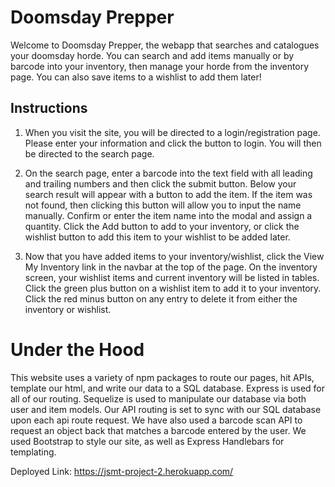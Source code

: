 # Doomsday Prepper

Welcome to Doomsday Prepper, the webapp that searches and catalogues your doomsday horde. You can search and add items manually or by barcode into your inventory, then manage your horde from the inventory page. You can also save items to a wishlist to add them later!

## Instructions

1. When you visit the site, you will be directed to a login/registration page. Please enter your information and click the button to login. You will then be directed to the search page.

2. On the search page, enter a barcode into the text field with all leading and trailing numbers and then click the submit button. Below your search result will appear with a button to add the item. If the item was not found, then clicking this button will allow you to input the name manually. Confirm or enter the item name into the modal and assign a quantity. Click the Add button to add to your inventory, or click the wishlist button to add this item to your wishlist to be added later.

3. Now that you have added items to your inventory/wishlist, click the View My Inventory link in the navbar at the top of the page. On the inventory screen, your wishlist items and current inventory will be listed in tables. Click the green plus button on a wishlist item to add it to your inventory. Click the red minus button on any entry to delete it from either the inventory or wishlist.

# Under the Hood

This website uses a variety of npm packages to route our pages, hit APIs, template our html, and write our data to a SQL database. Express is used for all of our routing. Sequelize is used to manipulate our database via both user and item models. Our API routing is set to sync with our SQL database upon each api route request. We have also used a barcode scan API to request an object back that matches a barcode entered by the user. We used Bootstrap to style our site, as well as Express Handlebars for templating. 

Deployed Link: https://jsmt-project-2.herokuapp.com/
